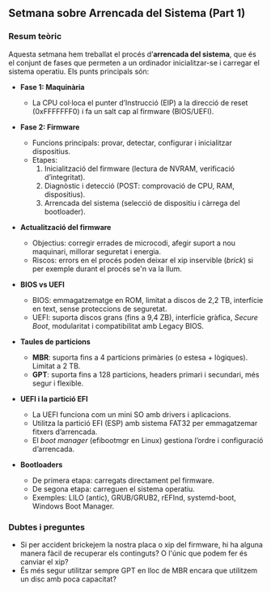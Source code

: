 ## Setmana sobre Arrencada del Sistema (Part 1)

### Resum teòric

Aquesta setmana hem treballat el procés d’**arrencada del sistema**, que és el conjunt de fases que permeten a un ordinador inicialitzar-se i carregar el sistema operatiu. Els punts principals són:

- **Fase 1: Maquinària**

  - La CPU col·loca el punter d’Instrucció (EIP) a la direcció de reset (0xFFFFFFF0) i fa un salt cap al firmware (BIOS/UEFI).
- **Fase 2: Firmware**

  - Funcions principals: provar, detectar, configurar i inicialitzar dispositius.
  - Etapes:
    1. Inicialització del firmware (lectura de NVRAM, verificació d’integritat).
    2. Diagnòstic i detecció (POST: comprovació de CPU, RAM, dispositius).
    3. Arrencada del sistema (selecció de dispositiu i càrrega del bootloader).
- **Actualització del firmware**

  - Objectius: corregir errades de microcodi, afegir suport a nou maquinari, millorar seguretat i energia.
  - Riscos: errors en el procés poden deixar el xip inservible (*brick*) si per exemple durant el procés se'n va la llum.
- **BIOS vs UEFI**

  - BIOS: emmagatzematge en ROM, limitat a discos de 2,2 TB, interfície en text, sense proteccions de seguretat.
  - UEFI: suporta discos grans (fins a 9,4 ZB), interfície gràfica, *Secure Boot*, modularitat i compatibilitat amb Legacy BIOS.
- **Taules de particions**

  - **MBR**: suporta fins a 4 particions primàries (o estesa + lògiques). Limitat a 2 TB.
  - **GPT**: suporta fins a 128 particions, headers primari i secundari, més segur i flexible.
- **UEFI i la partició EFI**

  - La UEFI funciona com un mini SO amb drivers i aplicacions.
  - Utilitza la partició EFI (ESP) amb sistema FAT32 per emmagatzemar fitxers d’arrencada.
  - El *boot manager* (efibootmgr en Linux) gestiona l’ordre i configuració d’arrencada.
- **Bootloaders**

  - De primera etapa: carregats directament pel firmware.
  - De segona etapa: carreguen el sistema operatiu.
  - Exemples: LILO (antic), GRUB/GRUB2, rEFInd, systemd-boot, Windows Boot Manager.

### Dubtes i preguntes

* Si per accident brickejem la nostra placa o xip del firmware, hi ha
  alguna manera fàcil de recuperar els continguts? O l'únic que podem fer
  és canviar el xip?
* És més segur utilitzar sempre GPT en lloc de MBR encara que utilitzem un disc amb poca capacitat?

